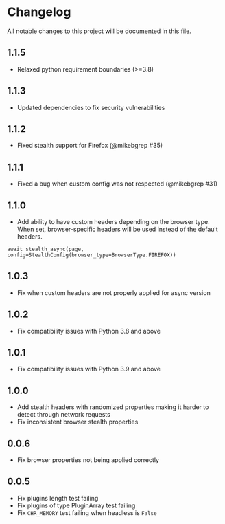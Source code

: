 # Changelog
All notable changes to this project will be documented in this file.

## 1.1.5
- Relaxed python requirement boundaries (>=3.8)

## 1.1.3
- Updated dependencies to fix security vulnerabilities

## 1.1.2
- Fixed stealth support for Firefox (@mikebgrep #35)

## 1.1.1
- Fixed a bug when custom config was not respected (@mikebgrep #31)

## 1.1.0
- Add ability to have custom headers depending on the browser type. When set, browser-specific headers will be used instead of the default headers.
```
await stealth_async(page, config=StealthConfig(browser_type=BrowserType.FIREFOX))
```

## 1.0.3
- Fix when custom headers are not properly applied for async version 

## 1.0.2
- Fix compatibility issues with Python 3.8 and above

## 1.0.1
- Fix compatibility issues with Python 3.9 and above

## 1.0.0
- Add stealth headers with randomized properties making it harder to detect through network requests
- Fix inconsistent browser stealth properties 

## 0.0.6
- Fix browser properties not being applied correctly

## 0.0.5
- Fix plugins length test failing
- Fix plugins of type PluginArray test failing
- Fix `CHR_MEMORY` test failing when headless is `False`
